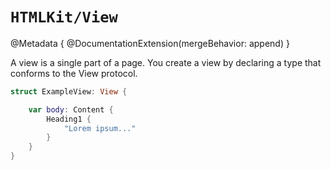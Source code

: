 # ``HTMLKit/View``

@Metadata {
    @DocumentationExtension(mergeBehavior: append)
}

A view is a single part of a page. You create a view by declaring a type that conforms to the View protocol.

```swift
struct ExampleView: View {

    var body: Content {
        Heading1 {
            "Lorem ipsum..."
        }
    }
}
```
